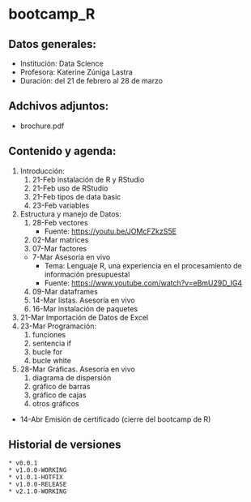 # bootcamp_R

## Datos generales:

* Institución:  Data Science
* Profesora:    Katerine Zúniga Lastra
* Duración:     del 21 de febrero al 28 de marzo

## Adchivos adjuntos:

* brochure.pdf

## Contenido y agenda:

1. Introducción:
    1. 21-Feb instalación de R y RStudio
    1. 21-Feb uso de RStudio
    1. 21-Feb tipos de data basic
    1. 23-Feb variables
1. Estructura y manejo de Datos:
    1. 28-Feb vectores
        * Fuente: https://youtu.be/JOMcFZkzS5E
    1. 02-Mar matrices
    1. 07-Mar factores
    * 7-Mar Asesoría en vivo
        * Tema: Lenguaje R, una experiencia en el procesamiento de información presupuestal
        * Fuente: https://www.youtube.com/watch?v=eBmU29D_IG4
    4. 09-Mar dataframes
    1. 14-Mar listas. Asesoría en vivo
    1. 16-Mar instalación de paquetes
1. 21-Mar Importación de Datos de Excel
1. 23-Mar Programación:
    1. funciones
    1. sentencia if
    1. bucle for
    1. bucle white
1. 28-Mar Gráficas. Asesoría en vivo
    1. diagrama de dispersión
    1. gráfico de barras
    1. gráfico de cajas
    1. otros gráficos
* 14-Abr Emisión de certificado (cierre del bootcamp de R)

## Historial de versiones
    * v0.0.1
    * v1.0.0-WORKING
    * v1.0.1-HOTFIX
    * v1.0.0-RELEASE
    * v2.1.0-WORKING